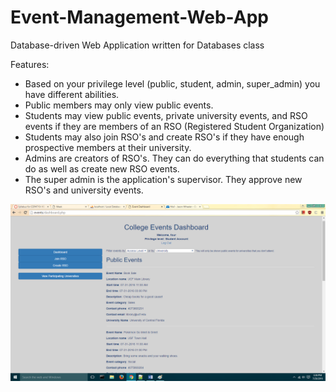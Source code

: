 # Event-Management-Web-App
Database-driven Web Application written for Databases class<br>

Features:
+ Based on your privilege level (public, student, admin, super_admin) you have different abilities.<br>
+ Public members may only view public events. <br>
+ Students may view public events, private university events, and RSO events if they are members of an RSO (Registered Student Organization)<br>
+ Students may also join RSO's and create RSO's if they have enough prospective members at their university.
+ Admins are creators of RSO's. They can do everything that students can do as well as create new RSO events.
+ The super admin is the application's supervisor. They approve new RSO's and university events. 


![GUI image](/eventSiteProject/GUI_screenshots/studentDashboard.png)
